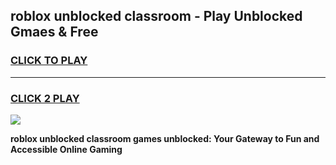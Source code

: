 
## roblox unblocked classroom - Play Unblocked Gmaes & Free
<h3>
<a href="https://news.freeplayer.one?title=roblox_unblocked_classroom&ref=23F">CLICK TO PLAY</a></h3>
<hr>

<h3>
<a href="https://news.freeplayer.one?title=roblox_unblocked_classroom&ref=23F">CLICK 2 PLAY</a>
  
</h3>

<a href="https://news.freeplayer.one?title=roblox_unblocked_classroom&ref=23F/"><img src="https://clearcache.store/games.png"></a>


**roblox unblocked classroom games unblocked: Your Gateway to Fun and Accessible Online Gaming**
